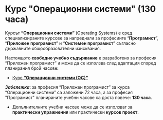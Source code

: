 # Курс "Операционни системи" (130 часа)

Курсът **“Операционни системи”** (Operating Systems) е сред специализираните курсове за напреднали за професиите “**Програмист**”, “**Приложен програмист**” и “**Системен програмист**” съгласно държавните общообразователни изисквания.

Настоящото **свободно учебно съдържание** е разработено за професия “Приложен програмист” и може да се използва след адаптация според планирания брой часове:
  - [Курс **“Операционни системи (ОС)”**](https://github.com/BG-IT-Edu/School-Programming/tree/main/Courses/Applied-Programmer/OOP-Basics)

***Забележка***: за професия “Приложен програмист” за курса “Операционни системи” са заложени 72 часа, а за професия "Програмист" планираните учебни часове са доста повече: **130 часа**.
  - Допълнителните учебни часове може да се използват за **практически упражнения** или практически **курсов проект**.
